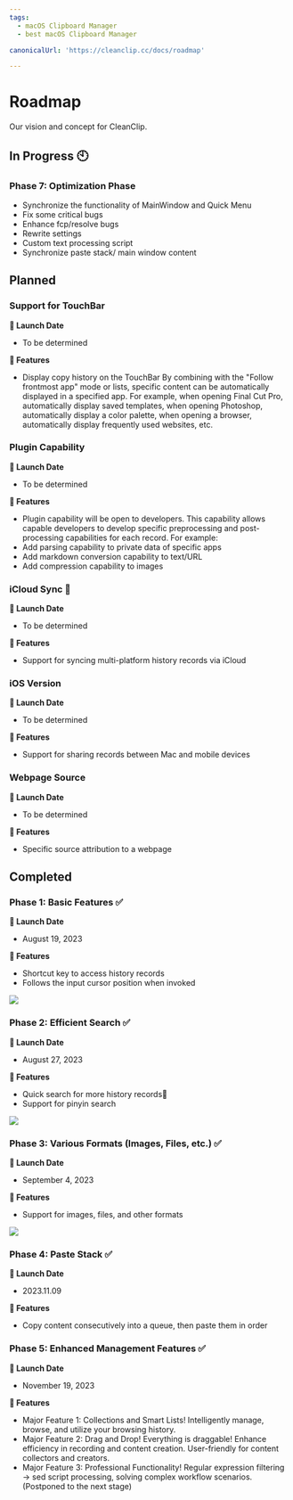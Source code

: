 ```yaml
---
tags:
  - macOS Clipboard Manager
  - best macOS Clipboard Manager

canonicalUrl: 'https://cleanclip.cc/docs/roadmap'

---
```


# Roadmap
Our vision and concept for CleanClip.

## In Progress 🕙

### Phase 7: Optimization Phase
- Synchronize the functionality of MainWindow and Quick Menu
- Fix some critical bugs
- Enhance fcp/resolve bugs
- Rewrite settings
- Custom text processing script
- Synchronize paste stack/ main window content

## Planned
### Support for TouchBar
**📅 Launch Date**
- To be determined

**🔧 Features**
- Display copy history on the TouchBar
By combining with the "Follow frontmost app" mode or lists, specific content can be automatically displayed in a specified app. For example, when opening Final Cut Pro, automatically display saved templates, when opening Photoshop, automatically display a color palette, when opening a browser, automatically display frequently used websites, etc.

### Plugin Capability
**📅 Launch Date**
- To be determined

**🔧 Features**
- Plugin capability will be open to developers.
This capability allows capable developers to develop specific preprocessing and post-processing capabilities for each record.
For example:
- Add parsing capability to private data of specific apps
- Add markdown conversion capability to text/URL
- Add compression capability to images

### iCloud Sync 📅
**📅 Launch Date**
- To be determined

**🔧 Features**
- Support for syncing multi-platform history records via iCloud

### iOS Version
**📅 Launch Date**
- To be determined

**🔧 Features**
- Support for sharing records between Mac and mobile devices

### Webpage Source
**📅 Launch Date**
- To be determined

**🔧 Features**
- Specific source attribution to a webpage

## Completed
### Phase 1: Basic Features ✅

**📅 Launch Date**
- August 19, 2023

**🔧 Features**
- Shortcut key to access history records
- Follows the input cursor position when invoked

![](/images/roadmap/snap1.png)

### Phase 2: Efficient Search ✅

**📅 Launch Date**
- August 27, 2023

**🔧 Features**
- Quick search for more history records📝
- Support for pinyin search

![](/images/roadmap/snap2.png)

### Phase 3: Various Formats (Images, Files, etc.) ✅
**📅 Launch Date**
- September 4, 2023

**🔧 Features**
- Support for images, files, and other formats

![](/images/roadmap/phase3.webp)

### Phase 4: Paste Stack ✅
**📅 Launch Date**
- 2023.11.09

**🔧 Features**
- Copy content consecutively into a queue, then paste them in order


### Phase 5: Enhanced Management Features ✅
**📅 Launch Date**
- November 19, 2023

**🔧 Features**
- Major Feature 1: Collections and Smart Lists! Intelligently manage, browse, and utilize your browsing history.
- Major Feature 2: Drag and Drop! Everything is draggable! Enhance efficiency in recording and content creation. User-friendly for content collectors and creators.
- Major Feature 3: Professional Functionality! Regular expression filtering → sed script processing, solving complex workflow scenarios. (Postponed to the next stage)
